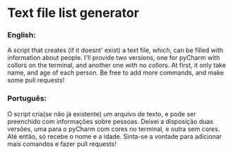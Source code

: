 # Text file list generator
<h3>English:</h3>
 A script that creates (if it doesnt' exist) a text file, which, can be filled with information about people.
 I'll provide two versions, one for pyCharm with collors on the terminal, and another one with no collors.
 At first, it only take name, and age of each person. 
 Be free to add more commands, and make some pull requests!

<h3>Português:</h3>
O script cria(se não já existente) um arquivo de texto, e pode ser preenchido com informações sobre pessoas.
Deixei a disposição duas versões, uma para o pyCharm com cores no terminal, e outra sem cores.
Até então, só recebe o nome e a idade.
Sinta-se a vontade para adicionar mais comandos e fazer pull requests!
